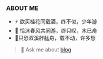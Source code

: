 ### ABOUT ME
- ⚡ 欲买桂花同载酒，终不似，少年游
- 👯 恰沐春风共同游，终只叹，木已舟
- 🤔只恐双溪舴艋舟，载不动，许多愁
> 💬 Ask me about [blog](http://www.dawnsss.xyz)
<!--
**breakingxiao/breakingxiao** is a ✨ _special_ ✨ repository because its `README.md` (this file) appears on your GitHub profile.

Here are some ideas to get you started:

- 🔭 I’m currently working on ...
- 🌱 I’m currently learning ...
- 👯 I’m looking to collaborate on ...
- 🤔 I’m looking for help with ...
- 💬 Ask me about ...
- 📫 How to reach me: ...
- 😄 Pronouns: ...
- ⚡ Fun fact: ...
-->

